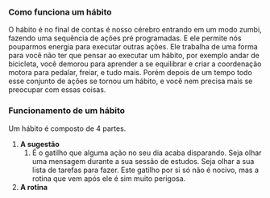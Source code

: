 ### Como funciona um hábito
O hábito é no final de contas é nosso cérebro entrando em um modo zumbi, fazendo uma sequência de ações pré programadas. E ele permite nós pouparmos energia para executar outras ações.
Ele trabalha de uma forma para você não ter que pensar ao executar um hábito, por exemplo andar de bicicleta, você demorou para aprender a se equilibrar e criar a coordenação motora para pedalar, freiar, e tudo mais. Porém depois de um tempo todo esse conjunto de ações se tornou um hábito, e você nem precisa mais se preocupar com essas coisas.

### Funcionamento de um hábito
Um hábito é composto de 4 partes.

1. **A sugestão**
	1. É o gatilho que alguma ação no seu dia acaba disparando. Seja olhar uma mensagem durante a sua sessão de estudos. Seja olhar a sua lista de tarefas para fazer. Este gatilho por si só não é nocivo, mas a rotina que vem após ele é sim muito perigosa.
2. **A rotina**

